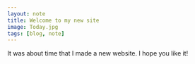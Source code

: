```yaml
---
layout: note
title: Welcome to my new site
image: Today.jpg
tags: [blog, note]
---
```


It was about time that I made a new website. I hope you like it!
